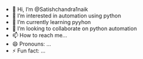 - 👋 Hi, I’m @Satishchandra1naik
- 👀 I’m interested in automation using python
- 🌱 I’m currently learning pyyhon
- 💞️ I’m looking to collaborate on python automation
- 📫 How to reach me...
- 😄 Pronouns: ...
- ⚡ Fun fact: ...

<!---
Satishchandra1naik/Satishchandra1naik is a ✨ special ✨ repository because its `README.md` (this file) appears on your GitHub profile.
You can click the Preview link to take a look at your changes.
--->
